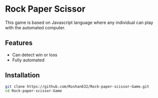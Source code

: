 # Rock Paper Scissor

This game is based on Javascript language where any individual can play with the automated computer.

## Features
- Can detect win or loss
- Fully automated

## Installation
```bash
git clone https://github.com/Roshan632/Rock-paper-scissor-Game.git
cd Rock-paper-scissor-Game
